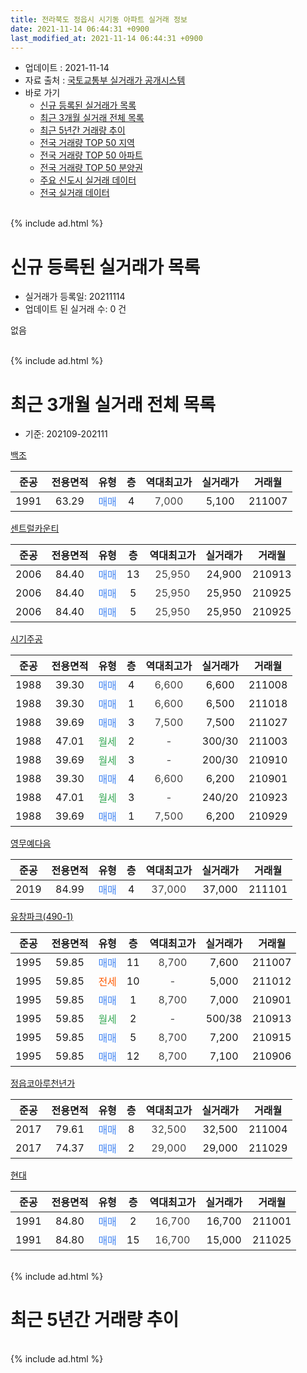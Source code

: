 ```yaml
---
title: 전라북도 정읍시 시기동 아파트 실거래 정보
date: 2021-11-14 06:44:31 +0900
last_modified_at: 2021-11-14 06:44:31 +0900
---
```


* 업데이트 : 2021-11-14
* 자료 출처 : [국토교통부 실거래가 공개시스템](http://rt.molit.go.kr)
* 바로 가기
    * [신규 등록된 실거래가 목록](#신규-등록된-실거래가-목록)
    * [최근 3개월 실거래 전체 목록](#최근-3개월-실거래-전체-목록)
    * [최근 5년간 거래량 추이](#최근-5년간-거래량-추이)
    * [전국 거래량 TOP 50 지역](https://inasie.github.io/apt-trade-info/최근-3개월-전국에서-가장-거래가-많이-발생한-지역)
    * [전국 거래량 TOP 50 아파트](https://inasie.github.io/apt-trade-info/최근-3개월-전국에서-가장-거래가-많이-발생한-아파트)
    * [전국 거래량 TOP 50 분양권](https://inasie.github.io/apt-trade-info/최근-3개월-전국에서-가장-거래가-많이-발생한-분양권)
    * [주요 신도시 실거래 데이터](https://inasie.github.io/apt-trade-info/주요-신도시)
    * [전국 실거래 데이터](https://inasie.github.io/apt-trade-info/전국)
<br>
{% include ad.html %}
<br>

# 신규 등록된 실거래가 목록
* 실거래가 등록일: 20211114
* 업데이트 된 실거래 수: 0 건

없음

<br>
{% include ad.html %}
<br>

# 최근 3개월 실거래 전체 목록
* 기준: 202109-202111


[백조](https://search.naver.com/search.naver?query=%EC%A0%84%EB%9D%BC%EB%B6%81%EB%8F%84+%EC%A0%95%EC%9D%8D%EC%8B%9C+%EC%8B%9C%EA%B8%B0%EB%8F%99+%EB%B0%B1%EC%A1%B0)

|준공|전용면적|유형|층|역대최고가|실거래가|거래월|
|:---:|:---:|:---:|:---:|:---:|:---:|:---:|
|1991|63.29|<span style="color:#4285f3">매매</span>|4|<span style="color:#444444">7,000</span>|5,100|211007|

[센트럴카운티](https://search.naver.com/search.naver?query=%EC%A0%84%EB%9D%BC%EB%B6%81%EB%8F%84+%EC%A0%95%EC%9D%8D%EC%8B%9C+%EC%8B%9C%EA%B8%B0%EB%8F%99+%EC%84%BC%ED%8A%B8%EB%9F%B4%EC%B9%B4%EC%9A%B4%ED%8B%B0)

|준공|전용면적|유형|층|역대최고가|실거래가|거래월|
|:---:|:---:|:---:|:---:|:---:|:---:|:---:|
|2006|84.40|<span style="color:#4285f3">매매</span>|13|<span style="color:#444444">25,950</span>|24,900|210913|
|2006|84.40|<span style="color:#4285f3">매매</span>|5|<span style="color:#444444">25,950</span>|25,950|210925|
|2006|84.40|<span style="color:#4285f3">매매</span>|5|<span style="color:#444444">25,950</span>|25,950|210925|

[시기주공](https://search.naver.com/search.naver?query=%EC%A0%84%EB%9D%BC%EB%B6%81%EB%8F%84+%EC%A0%95%EC%9D%8D%EC%8B%9C+%EC%8B%9C%EA%B8%B0%EB%8F%99+%EC%8B%9C%EA%B8%B0%EC%A3%BC%EA%B3%B5)

|준공|전용면적|유형|층|역대최고가|실거래가|거래월|
|:---:|:---:|:---:|:---:|:---:|:---:|:---:|
|1988|39.30|<span style="color:#4285f3">매매</span>|4|<span style="color:#444444">6,600</span>|6,600|211008|
|1988|39.30|<span style="color:#4285f3">매매</span>|1|<span style="color:#444444">6,600</span>|6,500|211018|
|1988|39.69|<span style="color:#4285f3">매매</span>|3|<span style="color:#444444">7,500</span>|7,500|211027|
|1988|47.01|<span style="color:#34a853">월세</span>|2|<span style="color:#444444">-</span>|300/30|211003|
|1988|39.69|<span style="color:#34a853">월세</span>|3|<span style="color:#444444">-</span>|200/30|210910|
|1988|39.30|<span style="color:#4285f3">매매</span>|4|<span style="color:#444444">6,600</span>|6,200|210901|
|1988|47.01|<span style="color:#34a853">월세</span>|3|<span style="color:#444444">-</span>|240/20|210923|
|1988|39.69|<span style="color:#4285f3">매매</span>|1|<span style="color:#444444">7,500</span>|6,200|210929|

[영무예다음](https://search.naver.com/search.naver?query=%EC%A0%84%EB%9D%BC%EB%B6%81%EB%8F%84+%EC%A0%95%EC%9D%8D%EC%8B%9C+%EC%8B%9C%EA%B8%B0%EB%8F%99+%EC%98%81%EB%AC%B4%EC%98%88%EB%8B%A4%EC%9D%8C)

|준공|전용면적|유형|층|역대최고가|실거래가|거래월|
|:---:|:---:|:---:|:---:|:---:|:---:|:---:|
|2019|84.99|<span style="color:#4285f3">매매</span>|4|<span style="color:#444444">37,000</span>|37,000|211101|

[유창파크(490-1)](https://search.naver.com/search.naver?query=%EC%A0%84%EB%9D%BC%EB%B6%81%EB%8F%84+%EC%A0%95%EC%9D%8D%EC%8B%9C+%EC%8B%9C%EA%B8%B0%EB%8F%99+%EC%9C%A0%EC%B0%BD%ED%8C%8C%ED%81%AC%28490-1%29)

|준공|전용면적|유형|층|역대최고가|실거래가|거래월|
|:---:|:---:|:---:|:---:|:---:|:---:|:---:|
|1995|59.85|<span style="color:#4285f3">매매</span>|11|<span style="color:#444444">8,700</span>|7,600|211007|
|1995|59.85|<span style="color:#ff5a00">전세</span>|10|<span style="color:#444444">-</span>|5,000|211012|
|1995|59.85|<span style="color:#4285f3">매매</span>|1|<span style="color:#444444">8,700</span>|7,000|210901|
|1995|59.85|<span style="color:#34a853">월세</span>|2|<span style="color:#444444">-</span>|500/38|210913|
|1995|59.85|<span style="color:#4285f3">매매</span>|5|<span style="color:#444444">8,700</span>|7,200|210915|
|1995|59.85|<span style="color:#4285f3">매매</span>|12|<span style="color:#444444">8,700</span>|7,100|210906|

[정읍코아루천년가](https://search.naver.com/search.naver?query=%EC%A0%84%EB%9D%BC%EB%B6%81%EB%8F%84+%EC%A0%95%EC%9D%8D%EC%8B%9C+%EC%8B%9C%EA%B8%B0%EB%8F%99+%EC%A0%95%EC%9D%8D%EC%BD%94%EC%95%84%EB%A3%A8%EC%B2%9C%EB%85%84%EA%B0%80)

|준공|전용면적|유형|층|역대최고가|실거래가|거래월|
|:---:|:---:|:---:|:---:|:---:|:---:|:---:|
|2017|79.61|<span style="color:#4285f3">매매</span>|8|<span style="color:#444444">32,500</span>|32,500|211004|
|2017|74.37|<span style="color:#4285f3">매매</span>|2|<span style="color:#444444">29,000</span>|29,000|211029|

[현대](https://search.naver.com/search.naver?query=%EC%A0%84%EB%9D%BC%EB%B6%81%EB%8F%84+%EC%A0%95%EC%9D%8D%EC%8B%9C+%EC%8B%9C%EA%B8%B0%EB%8F%99+%ED%98%84%EB%8C%80)

|준공|전용면적|유형|층|역대최고가|실거래가|거래월|
|:---:|:---:|:---:|:---:|:---:|:---:|:---:|
|1991|84.80|<span style="color:#4285f3">매매</span>|2|<span style="color:#444444">16,700</span>|16,700|211001|
|1991|84.80|<span style="color:#4285f3">매매</span>|15|<span style="color:#444444">16,700</span>|15,000|211025|


<br>
{% include ad.html %}
<br>

# 최근 5년간 거래량 추이


<div style="width:100%;">
    <canvas id="deal_progress" height="200"></canvas>
</div>

<script>
new Chart(document.getElementById("deal_progress"), {
    type: 'line',
    data: {
        labels: ['201611','201612','201701','201702','201703','201704','201705','201706','201707','201708','201709','201710','201711','201712','201801','201802','201803','201804','201805','201806','201807','201808','201809','201810','201811','201812','201901','201902','201903','201904','201905','201906','201907','201908','201909','201910','201911','201912','202001','202002','202003','202004','202005','202006','202007','202008','202009','202010','202011','202012','202101','202102','202103','202104','202105','202106','202107','202108','202109','202110','202111'],
        datasets: [{
            label: '매매',
            pointRadius: 1,
            data: [11, 11, 8, 16, 19, 18, 31, 31, 26, 28, 10, 30, 11, 11, 21, 13, 18, 20, 12, 16, 20, 9, 13, 16, 15, 8, 16, 21, 16, 24, 19, 12, 21, 18, 20, 50, 22, 34, 39, 30, 28, 24, 25, 28, 28, 14, 13, 23, 25, 18, 13, 17, 15, 34, 14, 11, 15, 4, 8, 9, 1],
            borderColor: "rgba(255, 201, 14, 1)",
            backgroundColor: "rgba(255, 201, 14, 0.5)",
            fill: false,
            lineTension: 0
        },{
            label: '전월세',
            pointRadius: 1,
            data: [2, 0, 2, 5, 2, 3, 2, 9, 4, 4, 3, 5, 11, 2, 5, 1, 2, 3, 6, 6, 2, 1, 2, 3, 1, 2, 4, 1, 2, 1, 1, 4, 8, 0, 4, 1, 5, 5, 3, 7, 7, 1, 3, 4, 2, 1, 10, 1, 6, 3, 0, 0, 3, 8, 3, 4, 2, 1, 3, 2, 0],
            borderColor: "rgba(0, 141, 185, 1)",
            backgroundColor: "rgba(0, 141, 185, 0.5)",
            fill: false,
            lineTension: 0
        }
        ]
    },
    options: {
        responsive: true,
        title: {
            display: false
        },
        tooltips: {
            mode: 'index',
            intersect: false
        },
        hover: {
            mode: 'nearest',
            intersect: true
        },
        scales: {
            xAxes: [{
                display: true,
                scaleLabel: {
                    display: true,
                    labelString: '년/월'
                }
            }],
            yAxes: [{
                display: true,
                ticks: {
                    suggestedMin: 0,
                },
                scaleLabel: {
                    display: true,
                    labelString: '실거래 수'
                }
            }]
        }
    }
});

</script>


<br>
{% include ad.html %}
<br>


